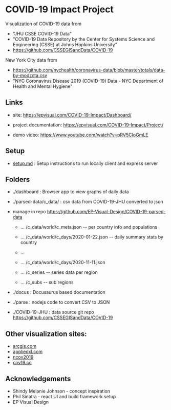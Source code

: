 # COVID-19 Impact Project

Visualization of COVID-19 data from

- "JHU CSSE COVID-19 Data"
- "COVID-19 Data Repository by the Center for Systems Science and Engineering (CSSE) at Johns Hopkins University"
- https://github.com/CSSEGISandData/COVID-19

New York City data from

- https://github.com/nychealth/coronavirus-data/blob/master/totals/data-by-modzcta.csv
- "NYC Coronavirus Disease 2019 (COVID-19) Data - NYC Department of Health and Mental Hygiene"

## Links

- site:
  https://epvisual.com/COVID-19-Impact/Dashboard/

- project documentation:
  https://epvisual.com/COVID-19-Impact/Project/

- demo video:
  https://www.youtube.com/watch?v=pRV5CIoGmLE

## Setup

- [setup.md](./setup.md) : Setup instructions to run locally client and express server

## Folders

- ./dashboard : Browser app to view graphs of daily data

- ./parsed-data/c_data/ : csv data from COVID-19-JHU converted to json
- manage in repo https://github.com/EP-Visual-Design/COVID-19-parsed-data

  - ... /c_data/world/c_meta.json -- per country info and populations

  - ... /c_data/world/c_days/2020-01-22.json -- daily summary stats by country
  - ...
  - ... /c_data/world/c_days/2020-11-11.json

  - ... /c_series -- series data per region
  - ... /c_subs -- sub regions

- ./docus : Docusaurus based documentation

- ./parse : nodejs code to convert CSV to JSON

- ./COVID-19-JHU : data source git repo https://github.com/CSSEGISandData/COVID-19

## Other visualization sites:

- [arcgis.com](https://www.arcgis.com/apps/opsdashboard/index.html#/bda7594740fd40299423467b48e9ecf6)
- [appliedxl.com](https://health.appliedxl.com/#bar/all)
- [ncov2019](https://ncov2019.live/data)
- [cov19.cc](https://cov19.cc)

## Acknowledgements

- Shindy Melanie Johnson - concept inspiration
- Phil Sinatra - react UI and build framework setup
- EP Visual Design
